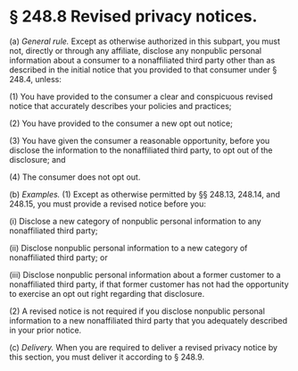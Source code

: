 # § 248.8   Revised privacy notices.

(a) *General rule.* Except as otherwise authorized in this subpart, you must not, directly or through any affiliate, disclose any nonpublic personal information about a consumer to a nonaffiliated third party other than as described in the initial notice that you provided to that consumer under § 248.4, unless: 


(1) You have provided to the consumer a clear and conspicuous revised notice that accurately describes your policies and practices; 


(2) You have provided to the consumer a new opt out notice; 


(3) You have given the consumer a reasonable opportunity, before you disclose the information to the nonaffiliated third party, to opt out of the disclosure; and


(4) The consumer does not opt out. 


(b) *Examples.* (1) Except as otherwise permitted by §§ 248.13, 248.14, and 248.15, you must provide a revised notice before you: 


(i) Disclose a new category of nonpublic personal information to any nonaffiliated third party; 


(ii) Disclose nonpublic personal information to a new category of nonaffiliated third party; or


(iii) Disclose nonpublic personal information about a former customer to a nonaffiliated third party, if that former customer has not had the opportunity to exercise an opt out right regarding that disclosure. 


(2) A revised notice is not required if you disclose nonpublic personal information to a new nonaffiliated third party that you adequately described in your prior notice. 


(c) *Delivery.* When you are required to deliver a revised privacy notice by this section, you must deliver it according to § 248.9. 




